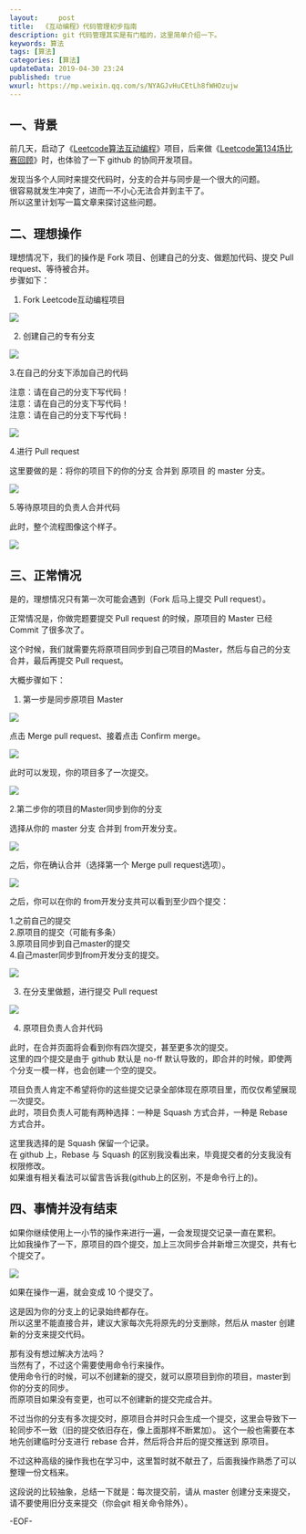 ```yaml
---   
layout:     post  
title:  《互动编程》代码管理初步指南  
description: git 代码管理其实是有门槛的，这里简单介绍一下。  
keywords: 算法  
tags: [算法]    
categories: [算法]  
updateData: 2019-04-30 23:24   
published: true 
wxurl: https://mp.weixin.qq.com/s/NYAGJvHuCEtLh8fWHOzujw  
---  
```




## 一、背景  


前几天，启动了《[Leetcode算法互动编程](https://mp.weixin.qq.com/s/V1IeDxJibC30wyK9nJwp_w)》项目，后来做《[Leetcode第134场比赛回顾](https://mp.weixin.qq.com/s/SjT3CsmIZZthMmfU58ZbTg)》时，也体验了一下 github 的协同开发项目。  


发现当多个人同时来提交代码时，分支的合并与同步是一个很大的问题。  
很容易就发生冲突了，进而一不小心无法合并到主干了。  
所以这里计划写一篇文章来探讨这些问题。  


## 二、理想操作  


理想情况下，我们的操作是 Fork 项目、创建自己的分支、做题加代码、提交 Pull request、等待被合并。  
步骤如下：  

1. Fork Leetcode互动编程项目  


![](//res2019.tiankonguse.com/images/2019/04/30/leetcode-project-branch-001.png)  


2. 创建自己的专有分支  


![](//res2019.tiankonguse.com/images/2019/04/30/leetcode-project-branch-002.png)  


3.在自己的分支下添加自己的代码  


注意：请在自己的分支下写代码！  
注意：请在自己的分支下写代码！  
注意：请在自己的分支下写代码！  


![](//res2019.tiankonguse.com/images/2019/04/30/leetcode-project-branch-003.png)  


4.进行 Pull request  


这里要做的是：将你的项目下的你的分支 合并到 原项目 的 master 分支。  


![](//res2019.tiankonguse.com/images/2019/04/30/leetcode-project-branch-004.png)  


5.等待原项目的负责人合并代码  

此时，整个流程图像这个样子。  


![](//res2019.tiankonguse.com/images/2019/04/30/leetcode-project-branch-005.jpg)  


## 三、正常情况    


是的，理想情况只有第一次可能会遇到（Fork 后马上提交 Pull request）。  


正常情况是，你做完题要提交 Pull request 的时候，原项目的 Master 已经 Commit 了很多次了。  


这个时候，我们就需要先将原项目同步到自己项目的Master，然后与自己的分支合并，最后再提交  Pull request。  


大概步骤如下：  


1. 第一步是同步原项目 Master  


![](//res2019.tiankonguse.com/images/2019/04/30/leetcode-project-branch-006.png)  


点击 Merge pull request、接着点击 Confirm merge。  


![](//res2019.tiankonguse.com/images/2019/04/30/leetcode-project-branch-007.png)  


此时可以发现，你的项目多了一次提交。  


![](//res2019.tiankonguse.com/images/2019/04/30/leetcode-project-branch-008.png)  


2.第二步你的项目的Master同步到你的分支  


选择从你的 master 分支 合并到 from开发分支。  


![](//res2019.tiankonguse.com/images/2019/04/30/leetcode-project-branch-009.png)  


之后，你在确认合并（选择第一个 Merge pull request选项）。  


![](//res2019.tiankonguse.com/images/2019/04/30/leetcode-project-branch-010.png)  


之后，你可以在你的 from开发分支共可以看到至少四个提交：  


1.之前自己的提交  
2.原项目的提交（可能有多条）  
3.原项目同步到自己master的提交  
4.自己master同步到from开发分支的提交。  


![](//res2019.tiankonguse.com/images/2019/04/30/leetcode-project-branch-011.png)  


3. 在分支里做题，进行提交 Pull request  


![](//res2019.tiankonguse.com/images/2019/04/30/leetcode-project-branch-012.png)  


4. 原项目负责人合并代码  


此时，在合并页面将会看到你有四次提交，甚至更多次的提交。  
这里的四个提交是由于 github 默认是 no-ff 默认导致的，即合并的时候，即使两个分支一模一样，也会创建一个空的提交。  


项目负责人肯定不希望将你的这些提交记录全部体现在原项目里，而仅仅希望展现一次提交。  
此时，项目负责人可能有两种选择：一种是 Squash 方式合并，一种是 Rebase 方式合并。  


这里我选择的是 Squash 保留一个记录。  
在 github 上，Rebase 与 Squash 的区别我没看出来，毕竟提交者的分支我没有权限修改。    
如果谁有相关看法可以留言告诉我(github上的区别，不是命令行上的)。  


## 四、事情并没有结束  


如果你继续使用上一小节的操作来进行一遍，一会发现提交记录一直在累积。  
比如我操作了一下，原项目的四个提交，加上三次同步合并新增三次提交，共有七个提交了。  


![](//res2019.tiankonguse.com/images/2019/04/30/leetcode-project-branch-013.png)  


如果在操作一遍，就会变成 10 个提交了。  


这是因为你的分支上的记录始终都存在。  
所以这里不能直接合并，建议大家每次先将原先的分支删除，然后从 master 创建新的分支来提交代码。  


那有没有想过解决方法吗？  
当然有了，不过这个需要使用命令行来操作。  
使用命令行的时候，可以不创建新的提交，就可以原项目到你的项目，master到你的分支的同步。  
而原项目如果没有变更，也可以不创建新的提交完成合并。


不过当你的分支有多次提交时，原项目合并时只会生成一个提交，这里会导致下一轮同步不一致（旧的提交依旧存在，像上面那样不断累加）。
这个一般也需要在本地先创建临时分支进行 rebase 合并，然后将合并后的提交推送到 原项目。  


不过这种高级的操作我也在学习中，这里暂时就不献丑了，后面我操作熟悉了可以整理一份文档来。  


这段说的比较抽象，总结一下就是：每次提交前，请从 master 创建分支来提交，请不要使用旧分支来提交（你会git 相关命令除外）。



-EOF-  


